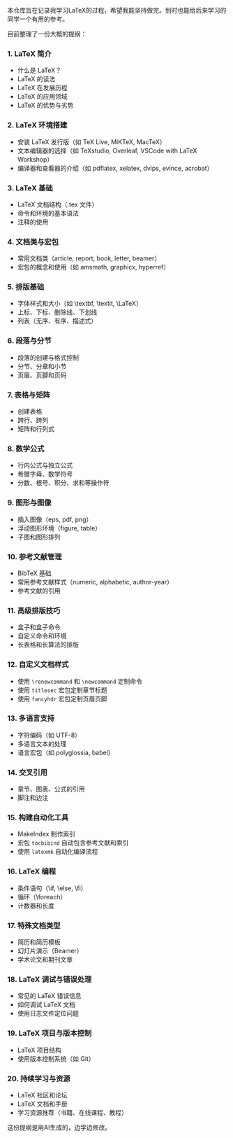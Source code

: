 本仓库旨在记录我学习LaTeX的过程，希望我能坚持做完。到时也能给后来学习的同学一个有用的参考。

目前整理了一份大概的提纲：

### 1. LaTeX 简介
   - 什么是 LaTeX？
   - LaTeX 的读法
   - LaTeX 在发展历程
   - LaTeX 的应用领域
   - LaTeX 的优势与劣势

### 2. LaTeX 环境搭建
   - 安装 LaTeX 发行版（如 TeX Live, MiKTeX, MacTeX）
   - 文本编辑器的选择（如 TeXstudio, Overleaf, VSCode with LaTeX Workshop）
   - 编译器和查看器的介绍（如 pdflatex, xelatex, dvips, evince, acrobat）

### 3. LaTeX 基础
   - LaTeX 文档结构（.tex 文件）
   - 命令和环境的基本语法
   - 注释的使用

### 4. 文档类与宏包
   - 常用文档类（article, report, book, letter, beamer）
   - 宏包的概念和使用（如 amsmath, graphicx, hyperref）

### 5. 排版基础
   - 字体样式和大小（如 \textbf, \textit, \LaTeX）
   - 上标、下标、删除线、下划线
   - 列表（无序、有序、描述式）

### 6. 段落与分节
   - 段落的创建与格式控制
   - 分节、分章和小节
   - 页眉、页脚和页码

### 7. 表格与矩阵
   - 创建表格
   - 跨行、跨列
   - 矩阵和行列式

### 8. 数学公式
   - 行内公式与独立公式
   - 希腊字母、数学符号
   - 分数、根号、积分、求和等操作符

### 9. 图形与图像
   - 插入图像（eps, pdf, png）
   - 浮动图形环境（figure, table）
   - 子图和图形排列

### 10. 参考文献管理
   - BibTeX 基础
   - 常用参考文献样式（numeric, alphabetic, author-year）
   - 参考文献的引用

### 11. 高级排版技巧
   - 盒子和盒子命令
   - 自定义命令和环境
   - 长表格和长算法的排版

### 12. 自定义文档样式
   - 使用 `\renewcommand` 和 `\newcommand` 定制命令
   - 使用 `titlesec` 宏包定制章节标题
   - 使用 `fancyhdr` 宏包定制页眉页脚

### 13. 多语言支持
   - 字符编码（如 UTF-8）
   - 多语言文本的处理
   - 语言宏包（如 polyglossia, babel）

### 14. 交叉引用
   - 章节、图表、公式的引用
   - 脚注和边注

### 15. 构建自动化工具
   - MakeIndex 制作索引
   - 宏包 `tocbibind` 自动包含参考文献和索引
   - 使用 `latexmk` 自动化编译流程

### 16. LaTeX 编程
   - 条件语句（\if, \else, \fi）
   - 循环（\foreach）
   - 计数器和长度

### 17. 特殊文档类型
   - 简历和简历模板
   - 幻灯片演示（Beamer）
   - 学术论文和期刊文章

### 18. LaTeX 调试与错误处理
   - 常见的 LaTeX 错误信息
   - 如何调试 LaTeX 文档
   - 使用日志文件定位问题

### 19. LaTeX 项目与版本控制
   - LaTeX 项目结构
   - 使用版本控制系统（如 Git）

### 20. 持续学习与资源
   - LaTeX 社区和论坛
   - LaTeX 文档和手册
   - 学习资源推荐（书籍、在线课程、教程）

这份提纲是用AI生成的，边学边修改。
